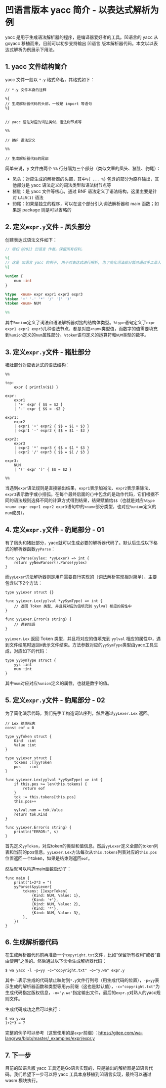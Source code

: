 # 凹语言版本 yacc 简介 - 以表达式解析为例

yacc 是用于生成语法解析器的程序，是编译器爱好者的工具。凹语言的 yacc 从 goyacc 移植而来，目前可以初步支持输出 凹语言 版本解析器代码。本文以以表达式解析为例展示下用法。

## 1. yacc 文件结构简介

yacc 文件一般以 `*.y` 格式命名，其格式如下：

```
// *.y 文件本身的注释

%{
// 生成解析器代码的头部，一般是 import 等语句
%}


// yacc 语法对应的词法类似、语法树节点等

%%

// BNF 语法定义

%%

// 生成解析器代码的尾部
```

简单来说，y 文件由两个 `%%` 行分隔为三个部分（类似文章的凤头、猪肚、豹尾）：
- 凤头：对应生成的解析器的头部，其中`%{ ... %}` 包含的部分为原样输出，其他部分是 yacc 语法定义的词法类型和语法树节点等
- 猪肚：是 yacc 文件等核心，通过 BNF 语法定义了语法结构，这里主要是针对 `LALR(1)` 语法
- 豹尾：如果是独立的程序，可以在这个部分引入词法解析器和 main 函数；如果是 package 则是可以省略的

## 2. 定义`expr.y`文件 - 凤头部分

创建表达式语法文件如下：

```yacc
// 版权 @2023 凹语言 作者。保留所有权利。

%{
// 这是 凹语言 yacc 的例子, 用于对表达式进行解析, 为了简化词法部分暂时通过手工录入.
%}

%union {
	num :int
}

%type  <num> expr expr1 expr2 expr3
%token '+' '-' '*' '/' '(' ')'
%token <num> NUM

%%
```

其中`%union`定义了词法和语法解析器对接的结构体类型。`%type`语句定义了`expr expr1 expr2 expr3`几种语法节点，都是对应`<num>`类型值，而数字的值需要填充到`%union`定义的`num`属性部分。`%token`语句定义的运算符和`NUM`类型的数字。

## 3. 定义`expr.y`文件 - 猪肚部分

猪肚部分对应表达式的语法结构：

```
%%

top:
	expr { println($1) }

expr:
	expr1
	| '+' expr { $$ = $2 }
	| '-' expr { $$ = -$2 }

expr1:
	expr2
	| expr1 '+' expr2 { $$ = $1 + $3 }
	| expr1 '-' expr2 { $$ = $1 - $3 }

expr2:
	expr3
	| expr2 '*' expr3 { $$ = $1 * $3 }
	| expr2 '/' expr3 { $$ = $1 / $3 }

expr3:
	NUM
	| '(' expr ')' { $$ = $2 }

%%
```

当遇到`expr`语法规则是直接输出结果，`expr1`表示加减法、`expr2`表示乘除法、`expr3`表示数字或小括弧。在每个最终后面的`{}`中包含的是动作代码，它们根据不同的语法规则选择不同的计算方式得到结果，结果赋值给`$$`（也就是对应`%type  <num> expr expr1 expr2 expr3`语句中的`<num>`部分类型，也对应`%union`定义的`num`成员）。

## 4. 定义`expr.y`文件 - 豹尾部分 - 01

有了凤头和猪肚部分，yacc就可以生成必要的解析器代码了。默认后生成以下格式的解析器函数`yyParse`：

```
func yyParse(yylex: *yyLexer) => int {
	return yyNewParser().Parse(yylex)
}
```

而`yyLexer`词法解析器则是用户需要自行实现的（词法解析实现相对简单），主要包含以下2个方法：

```
type yyLexer struct {}

func yyLexer.Lex(yylval *yySymType) => int {
	// 返回 Token 类型, 并且将对应的值填充到 yylval 相应的属性中
}

func yyLexer.Error(s string) {
	// 遇到错误
}
```

`yyLexer.Lex` 返回 Token 类型，并且将对应的值填充到 `yylval` 相应的属性中，遇到文件结尾时返回`0`表示文件结束。方法参数对应的`yySymType`类型由yacc工具生成，对应如下的代码：

```
type yySymType struct {
	yys :int
	num :int
}
```

其中`num`对应对应`%union`定义的属性，也就是数字的值。

## 5. 定义`expr.y`文件 - 豹尾部分 - 02

为了简化演示代码，我们先手工构造词法序列，然后通过`yyLexer.Lex` 返回。

```
// Lex 结束标志
const eof = 0

type yyToken struct {
	Kind  :int
	Value :int
}

type yyLexer struct {
	tokens :[]yyToken
	pos    :int 
}

func yyLexer.Lex(yylval *yySymType) => int {
	if this.pos >= len(this.tokens) {
		return eof
	}
	tok := this.tokens[this.pos]
	this.pos++

	yylval.num = tok.Value
	return tok.Kind
}

func yyLexer.Error(s string) {
	println("ERROR:", s)
}
```

首先定义`yyToken`，对应token的类型和值信息。然后`yyLexer`定义全部的token列表和当前的pos信息。`yyLexer.Lex`方法每次从`this.tokens`列表对应的`this.pos`位置返回一个token，如果是结束则返回`eof`。

然后就可以构造main函数启动了：

```
func main {
	print("1+2*3 = ")
	yyParse(&yyLexer{
		tokens: []exprToken{
			{Kind: NUM, Value: 1},
			{Kind: '+'},
			{Kind: NUM, Value: 2},
			{Kind: '*'},
			{Kind: NUM, Value: 3},
		},
	})
}
```

## 6. 生成解析器代码

在生成解析器代码前再准备一个`copyright.txt`文件，比如“保留所有权利”或者“自由使用”之类的。然后通过以下命令生成解析器代码：

```
$ wa yacc -l -p=yy -c="copyright.txt" -o="y.wa" expr.y
```

其中`-l`表示生成的代码禁止映射到`*.y`文件行列号（用生成代码的位置），`-p=yy`表示生成的解析器函数和类型等用`yy`前缀（这也是默认值），`-c="copyright.txt"`为生成代码指定版权信息，`-o="y.wa"`指定输出文件，最后的`expr.y`对熟人的yacc规则文件。

生成代码成功之后可以执行：

```
$ wa y.wa
1+2*3 = 7
```

完整的例子可以参考（这里使用的是`expr`前缀）：https://gitee.com/wa-lang/wa/blob/master/_examples/expr/expr.y

## 7. 下一步

目前的凹语言版 yacc 工具还是Go语言实现的，只是输出的解析器是凹语言代码。我们希望下一步可以将 yacc 工具本身移植到凹语言实现，最终可以通过 wasm 模块执行。

